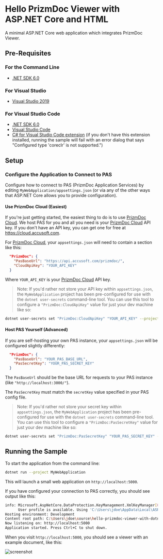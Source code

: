 # Hello PrizmDoc Viewer with ASP.NET Core and HTML

A minimal ASP.NET Core web application which integrates PrizmDoc Viewer.

## Pre-Requisites

### For the Command Line

- [.NET SDK 6.0](https://dotnet.microsoft.com/download/dotnet/6.0)

### For Visual Studio

- [Visual Studio 2019](https://visualstudio.microsoft.com/downloads/)

### For Visual Studio Code

- [.NET SDK 6.0](https://dotnet.microsoft.com/download/dotnet/6.0)
- [Visual Studio Code](https://code.visualstudio.com/download)
- [C# for Visual Studio Code extension](https://marketplace.visualstudio.com/items?itemName=ms-vscode.csharp) (if you don't have this extension installed, running the sample will fail with an error dialog that says "Configured type 'coreclr' is not supported.")

## Setup

### Configure the Application to Connect to PAS

Configure how to connect to PAS (PrizmDoc Application Services) by editing `MyWebApplication/appsettings.json` (or via any of the other ways that ASP.NET Core allows you to provide configuration).

#### Use PrizmDoc Cloud (Easiest)

If you're just getting started, the easiest thing to do is to use [PrizmDoc Cloud]. We host PAS for you and all you need is your [PrizmDoc Cloud](https://cloud.accusoft.com) API key. If you don't have an API key, you can get one for free at <https://cloud.accusoft.com>.

For [PrizmDoc Cloud], your `appsettings.json` will need to contain a section like this:

```json
  "PrizmDoc": {
    "PasBaseUrl": "https://api.accusoft.com/prizmdoc/",
    "CloudApiKey": "YOUR_API_KEY"
  }
```

Where `YOUR_API_KEY` is your [PrizmDoc Cloud](https://cloud.accusoft.com) API key.

> Note: If you'd rather not store your API key within `appsettings.json`, the `MyWebApplication` project has been pre-configured for use with the `dotnet user-secrets` command-line tool. You can use this tool to configure a `"PrizmDoc:CloudApiKey"` value for just your dev machine like so:

```bash
dotnet user-secrets set "PrizmDoc:CloudApiKey" "YOUR_API_KEY" --project MyWebApplication
```

#### Host PAS Yourself (Advanced)

If you are self-hosting your own PAS instance, your `appsettings.json` will be configured slightly differently:

```json
  "PrizmDoc": {
    "PasBaseUrl": "YOUR_PAS_BASE_URL",
    "PasSecretKey": "YOUR_PAS_SECRET_KEY"
  }
```

The `PasBaseUrl` should be the base URL for requests to your PAS instance (like `"http://localhost:3000/"`).

The `PasSecretKey` must match the `secretKey` value specified in your PAS config file.

> Note: If you'd rather not store your secret key within `appsettings.json`, the `MyWebApplication` project has been pre-configured for use with the `dotnet user-secrets` command-line tool. You can use this tool to configure a `"PrizmDoc:PasSecretKey"` value for just your dev machine like so:

```bash
dotnet user-secrets set "PrizmDoc:PasSecretKey" "YOUR_PAS_SECRET_KEY" --project MyWebApplication
```

## Running the Sample

To start the application from the command line:

```bash
dotnet run --project MyWebApplication
```

This will launch a small web application on `http://localhost:5000`.

If you have configured your connection to PAS correctly, you should see output like this:

```bash
info: Microsoft.AspNetCore.DataProtection.KeyManagement.XmlKeyManager[0]
      User profile is available. Using 'C:\Users\jdoe\AppData\Local\ASP.NET\DataProtection-Keys' as key repository and Windows DPAPI to encrypt keys at rest.
Hosting environment: Development
Content root path: C:\Users\jdoe\source\hello-prizmdoc-viewer-with-dotnet-and-html\MyWebApplication
Now listening on: http://localhost:5000
Application started. Press Ctrl+C to shut down.
```

When you visit `http://localhost:5000`, you should see a viewer with an example document, like this:

![screenshot](screenshot.png)

[PrizmDoc Cloud]: https://cloud.accusoft.com
